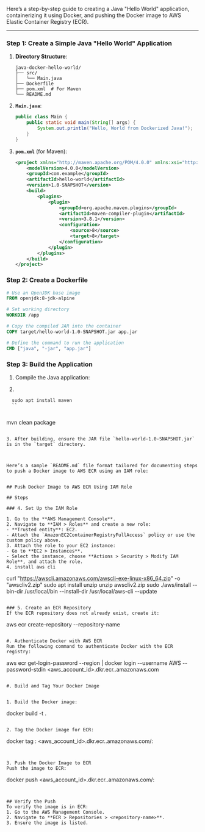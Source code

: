 Here’s a step-by-step guide to creating a Java "Hello World" application, containerizing it using Docker, and pushing the Docker image to AWS Elastic Container Registry (ECR).

---

### **Step 1: Create a Simple Java "Hello World" Application**

1. **Directory Structure**:
   ```
   java-docker-hello-world/
   ├── src/
   │   └── Main.java
   ├── Dockerfile
   ├── pom.xml  # For Maven
   └── README.md
   ```

2. **`Main.java`**:
   ```java
   public class Main {
       public static void main(String[] args) {
           System.out.println("Hello, World from Dockerized Java!");
       }
   }
   ```

3. **`pom.xml`** (for Maven):
   ```xml
   <project xmlns="http://maven.apache.org/POM/4.0.0" xmlns:xsi="http://www.w3.org/2001/XMLSchema-instance" xsi:schemaLocation="http://maven.apache.org/POM/4.0.0 http://maven.apache.org/xsd/maven-4.0.0.xsd">
       <modelVersion>4.0.0</modelVersion>
       <groupId>com.example</groupId>
       <artifactId>hello-world</artifactId>
       <version>1.0-SNAPSHOT</version>
       <build>
           <plugins>
               <plugin>
                   <groupId>org.apache.maven.plugins</groupId>
                   <artifactId>maven-compiler-plugin</artifactId>
                   <version>3.8.1</version>
                   <configuration>
                       <source>8</source>
                       <target>8</target>
                   </configuration>
               </plugin>
           </plugins>
       </build>
   </project>
   ```


### **Step 2: Create a Dockerfile**

```dockerfile
# Use an OpenJDK base image
FROM openjdk:8-jdk-alpine

# Set working directory
WORKDIR /app

# Copy the compiled JAR into the container
COPY target/hello-world-1.0-SNAPSHOT.jar app.jar

# Define the command to run the application
CMD ["java", "-jar", "app.jar"]
```



### **Step 3: Build the Application**

1. Compile the Java application:

2.  
 
 ```
   sudo apt install maven
   ``
   
   ```
   mvn clean package
   ```

3. After building, ensure the JAR file `hello-world-1.0-SNAPSHOT.jar` is in the `target` directory.



Here’s a sample `README.md` file format tailored for documenting steps to push a Docker image to AWS ECR using an IAM role:


## Push Docker Image to AWS ECR Using IAM Role

## Steps

### 4. Set Up the IAM Role

1. Go to the **AWS Management Console**.
2. Navigate to **IAM > Roles** and create a new role:
   - **Trusted entity**: EC2.
   - Attach the `AmazonEC2ContainerRegistryFullAccess` policy or use the custom policy above.
3. Attach the role to your EC2 instance:
   - Go to **EC2 > Instances**.
   - Select the instance, choose **Actions > Security > Modify IAM Role**, and attach the role.
4. install aws cli
   ```
   curl "https://awscli.amazonaws.com/awscli-exe-linux-x86_64.zip" -o "awscliv2.zip"
   sudo apt install unzip
   unzip awscliv2.zip
   sudo ./aws/install --bin-dir /usr/local/bin --install-dir /usr/local/aws-cli --update
   
  ```

### 5. Create an ECR Repository
If the ECR repository does not already exist, create it:

```
aws ecr create-repository --repository-name <repository-name>
```

#. Authenticate Docker with AWS ECR
Run the following command to authenticate Docker with the ECR registry:
```
aws ecr get-login-password --region <region> | docker login --username AWS --password-stdin <aws_account_id>.dkr.ecr.<region>.amazonaws.com
```

#. Build and Tag Your Docker Image


1. Build the Docker image:

   ```
   docker build -t <image-name> .
   ```

2. Tag the Docker image for ECR:

   ```
   docker tag <image-name>:<tag> <aws_account_id>.dkr.ecr.<region>.amazonaws.com/<repository-name>:<tag>
   ```


3. Push the Docker Image to ECR
Push the image to ECR:

```
docker push <aws_account_id>.dkr.ecr.<region>.amazonaws.com/<repository-name>:<tag>
```


## Verify the Push
To verify the image is in ECR:
1. Go to the AWS Management Console.
2. Navigate to **ECR > Repositories > <repository-name>**.
3. Ensure the image is listed.


